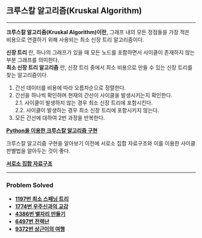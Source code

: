 ## 크루스칼 알고리즘(Kruskal Algorithm)

---

**크루스칼 알고리즘(Kruskal Algorithm)이란,** 그래프 내의 모든 정점들을 가장 적은 비용으로 연결하기 위해 사용되는 최소 신장 트리 알고리즘이다.

**신장 트리** 란, 하나의 그래프가 있을 때 모든 노드를 포함하면서 사이클이 존재하지 않는 부분 그래프를 의미한다.  
**최소 신장 트리 알고리즘** 란, 신장 트리 중에서 최소 비용으로 만들 수 있는 신장 트리를 찾는 알고리즘이다.  

1. 간선 데이터를 비용에 따라 오름차순으로 정렬한다.
2. 간선을 하나씩 확인하며 현재의 간선이 사이클을 발생시키는지 확인한다.  
    2.1. 사이클이 발생하지 않는 경우 최소 신장 트리에 포함시킨다.  
    2.2. 사이클이 발생하는 경우 최소 신장 트리에 포함시키지 않는다.
3. 모든 간선에 대하여 2번 과정을 반복한다.

[**Python을 이용한 크루스칼 알고리즘 구현**](https://github.com/ChanghyunRyu/Python_CodingTest_note/blob/main/greedy_algorithm/kruskal_algorithm/kruskal_algorithm.py)

크루스칼 알고리즘 구현을 알아보기 이전에 서로소 집합 자료구조와 이를 이용한 사이클 판별법을 알아두는 것이 좋다.  

[**서로소 집합 자료구조**](https://github.com/ChanghyunRyu/Python_CodingTest_note/tree/main/data_structure/disjoint_set)

---

### Problem Solved

- [**1197번 최소 스패닝 트리**](https://github.com/ChanghyunRyu/Python_CodingTest_note/tree/main/greedy_algorithm/kruskal_algorithm/1197_minimum_spanning_tree)
- [**1774번 우주신과의 교감**](https://github.com/ChanghyunRyu/Python_CodingTest_note/tree/main/greedy_algorithm/kruskal_algorithm/1774_communion_with_god)
- [**4386번 별자리 만들기**](https://github.com/ChanghyunRyu/Python_CodingTest_note/tree/main/greedy_algorithm/kruskal_algorithm/4386_create_constellation)
- [**6497번 전력난**](https://github.com/ChanghyunRyu/Python_CodingTest_note/tree/main/greedy_algorithm/kruskal_algorithm/6497_power_shortage)
- [**9372번 상근이의 여행**](https://github.com/ChanghyunRyu/Python_CodingTest_note/tree/main/greedy_algorithm/kruskal_algorithm/9372_travel)
